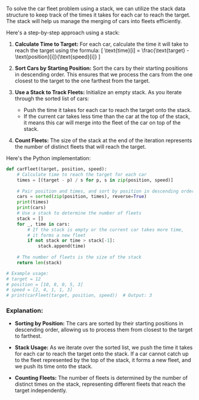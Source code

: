 To solve the car fleet problem using a stack, we can utilize the stack data structure to keep track of the times it takes for each car to reach the target. The stack will help us manage the merging of cars into fleets efficiently.

Here's a step-by-step approach using a stack:

1. **Calculate Time to Target:** For each car, calculate the time it will take to reach the target using the formula:
   \[
   \text{time}[i] = \frac{\text{target} - \text{position}[i]}{\text{speed}[i]}
   \]

2. **Sort Cars by Starting Position:** Sort the cars by their starting positions in descending order. This ensures that we process the cars from the one closest to the target to the one farthest from the target.

3. **Use a Stack to Track Fleets:** Initialize an empty stack. As you iterate through the sorted list of cars:
   - Push the time it takes for each car to reach the target onto the stack.
   - If the current car takes less time than the car at the top of the stack, it means this car will merge into the fleet of the car on top of the stack.

4. **Count Fleets:** The size of the stack at the end of the iteration represents the number of distinct fleets that will reach the target.

Here's the Python implementation:

```python
def carFleet(target, position, speed):
    # Calculate time to reach the target for each car
    times = [(target - p) / s for p, s in zip(position, speed)]
    
    # Pair position and times, and sort by position in descending order
    cars = sorted(zip(position, times), reverse=True)
    print(times)
    print(cars)
    # Use a stack to determine the number of fleets
    stack = []
    for _, time in cars:
        # If the stack is empty or the current car takes more time,
        # it forms a new fleet
        if not stack or time > stack[-1]:
            stack.append(time)
    
    # The number of fleets is the size of the stack
    return len(stack)

# Example usage:
# target = 12
# position = [10, 8, 0, 5, 3]
# speed = [2, 4, 1, 1, 3]
# print(carFleet(target, position, speed))  # Output: 3
```

### Explanation:

- **Sorting by Position:** The cars are sorted by their starting positions in descending order, allowing us to process them from closest to the target to farthest.

- **Stack Usage:** As we iterate over the sorted list, we push the time it takes for each car to reach the target onto the stack. If a car cannot catch up to the fleet represented by the top of the stack, it forms a new fleet, and we push its time onto the stack.

- **Counting Fleets:** The number of fleets is determined by the number of distinct times on the stack, representing different fleets that reach the target independently.